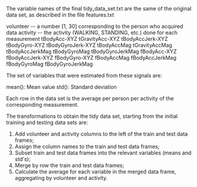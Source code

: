 The variable names of the final tidy_data_set.txt are the same of the original
data set, as described in the file features.txt

volunteer -- a number [1, 30] corresponding to the person who acquired data
activity -- the activity (WALKING, STANDING, etc.) done for each measurement
tBodyAcc-XYZ
tGravityAcc-XYZ
tBodyAccJerk-XYZ
tBodyGyro-XYZ
tBodyGyroJerk-XYZ
tBodyAccMag
tGravityAccMag
tBodyAccJerkMag
tBodyGyroMag
tBodyGyroJerkMag
fBodyAcc-XYZ
fBodyAccJerk-XYZ
fBodyGyro-XYZ
fBodyAccMag
fBodyAccJerkMag
fBodyGyroMag
fBodyGyroJerkMag

The set of variables that were estimated from these signals are:

mean(): Mean value
std(): Standard deviation

Each row in the data set is the average per person per activity of the
corresponding measurement.

The transformations to obtain the tidy data set, starting from the initial
training and testing data sets are:
1. Add volunteer and activity columns to the left of the train and test data frames;
2. Assign the column names to the train and test data frames;
3. Subset train and test data frames into the relevant variables (means and std's);
4. Merge by row the train and test data frames;
5. Calculate the average for each variable in the merged data frame, aggregating
by volunteer and activity.